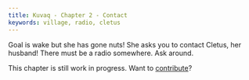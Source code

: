 ```yaml
---
title: Kuvaq - Chapter 2 - Contact
keywords: village, radio, cletus
---
```

Goal is wake but she has gone nuts! She asks you to contact Cletus, her husband!
There must be a radio somewhere. Ask around.

This chapter is still work in progress. Want to [contribute](https://github.com/nice-game-hints/deponia)?
